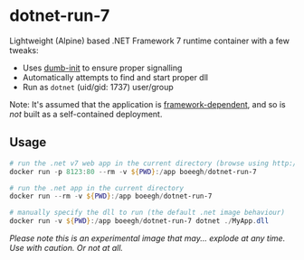 # dotnet-run-7
Lightweight (Alpine) based .NET Framework 7 runtime container with a few tweaks:

* Uses [dumb-init](https://github.com/Yelp/dumb-init) to ensure proper signalling
* Automatically attempts to find and start proper dll
* Run as `dotnet` (uid/gid: 1737) user/group

Note: It's assumed that the application is [framework-dependent](https://learn.microsoft.com/en-us/dotnet/core/deploying/), and so is _not_ built as a self-contained deployment.

## Usage
```powershell
# run the .net v7 web app in the current directory (browse using http://localhost:8123)
docker run -p 8123:80 --rm -v ${PWD}:/app boeegh/dotnet-run-7

# run the .net app in the current directory
docker run --rm -v ${PWD}:/app boeegh/dotnet-run-7

# manually specify the dll to run (the default .net image behaviour)
docker run -v ${PWD}:/app boeegh/dotnet-run-7 dotnet ./MyApp.dll
```

_Please note this is an experimental image that may... explode at any time. Use with caution. Or not at all._
